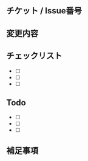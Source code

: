 ## チケット / Issue番号
<!-- チケット番号などを記入 -->

<!-- 例：#3 -->

## 変更内容
<!-- このプルリクは何をしたのかを記入 -->


## チェックリスト

- [ ] 
- [ ]  
- [ ]  


## Todo
<!-- 今回のプルリクでまだやっていないことや、将来やる予定の事項を記入 -->

- [ ]  
- [ ]  
- [ ]  


## 補足事項
<!-- 補足事項があれば記入 -->